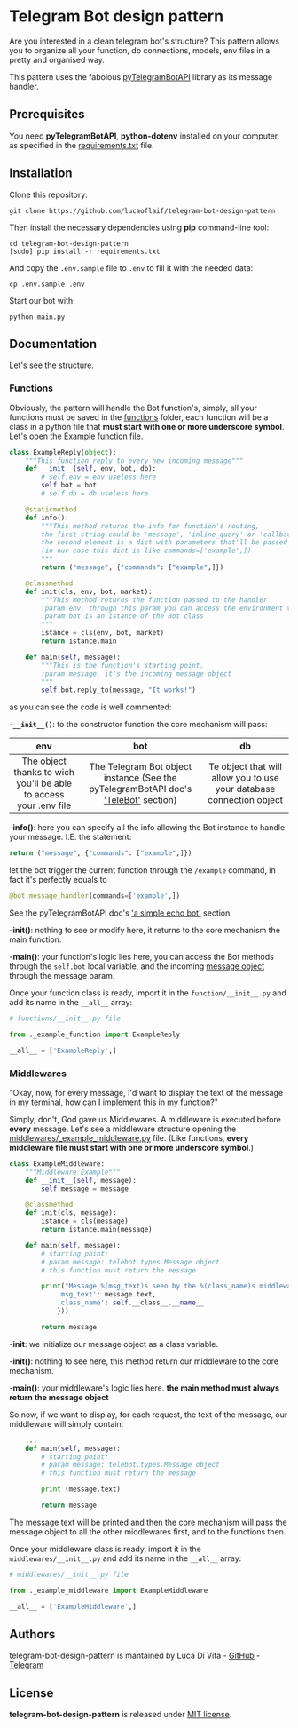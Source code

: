 # Telegram Bot design pattern

Are you interested in a clean telegram bot's structure? This pattern allows you to organize all your function, db connections, models, env files in a pretty and organised way.

This pattern uses the fabolous [pyTelegramBotAPI](https://github.com/eternnoir/pyTelegramBotAPI]) library as its message handler.

## Prerequisites

You need **pyTelegramBotAPI**, **python-dotenv** installed on your computer, as specified in the [requirements.txt](requirements.txt) file.

## Installation

Clone this repository:

```shell
git clone https://github.com/lucaoflaif/telegram-bot-design-pattern
```

Then install the necessary dependencies using **pip** command-line tool:

```shell
cd telegram-bot-design-pattern
[sudo] pip install -r requirements.txt
```

And copy the `.env.sample` file to `.env` to fill it with the needed data:

```shell
cp .env.sample .env
```

Start our bot with:

```shell
python main.py
```

## Documentation

Let's see the structure.

### Functions

Obviously, the pattern will handle the Bot function's, simply, all your functions must be saved in the [functions](telegram-bot-design-pattern/functions/) folder, each function will be a class in a python file that **must start with one or more underscore symbol**. Let's open the [Example function file](functions/_example_function.py).

```python
class ExampleReply(object):
    """This function reply to every new incoming message"""
    def __init__(self, env, bot, db):
        # self.env = env useless here
        self.bot = bot
        # self.db = db useless here

    @staticmethod
    def info():
        """This method returns the info for function's routing,
        the first string could be 'message', 'inline_query' or 'callback_query'.
        the second element is a dict with parameters that'll be passed through the handler
        (in our case this dict is like commands=['example',])
        """
        return ("message", {"commands": ["example",]})

    @classmethod
    def init(cls, env, bot, market):
        """This method returns the function passed to the handler
        :param env, through this param you can access the environment variables
        :param bot is an istance of the Bot class
        """
        istance = cls(env, bot, market)
        return istance.main

    def main(self, message):
        """This is the function's starting point.
        :param message, it's the incoming message object
        """
        self.bot.reply_to(message, "It works!")

```

as you can see the code is well commented:

-**`__init__()`**: to the constructor function the core mechanism will pass:

| env | bot | db  |
|:--:|:-:|:--:|
|The object thanks to wich you'll be able to access your .env file | The Telegram Bot object instance (See the pyTelegramBotAPI doc's ['TeleBot'](https://github.com/eternnoir/pyTelegramBotAPI#telebot) section) | Te object that will allow you to use your database connection object |

-**info()**: here you can specify all the info allowing the Bot instance to handle your message. I.E. the statement:

```python
return ("message", {"commands": ["example",]})
```

let the bot trigger the current function through the `/example` command, in fact it's perfectly equals to

```python
@bot.message_handler(commands=['example',])
```

See the pyTelegramBotAPI doc's ['a simple echo bot'](https://github.com/eternnoir/pyTelegramBotAPI#a-simple-echo-bot) section.

-**init()**: nothing to see or modify here, it returns to the core mechanism the main function.

-**main()**: your function's logic lies here, you can access the Bot methods through the `self.bot` local variable, and the incoming [message object](https://github.com/eternnoir/pyTelegramBotAPI/blob/9ae20b48154fe39aa92049fdb2336f6246aaa13f/telebot/types.py#L251) through the message param.

Once your function class is ready, import it in the `function/__init__.py` and add its name in the `__all__` array:

```python
# functions/__init__.py file

from ._example_function import ExampleReply

__all__ = ['ExampleReply',]
```

### Middlewares

"Okay, now, for every message, I'd want to display the text of the message in my terminal, how can I implement this in my function?"

Simply, don't, God gave us Middlewares. A middleware is executed before **every** message. Let's see a middleware structure opening the [middlewares/_example_middleware.py](telegram-bot-design-pattern/middlewares/_example_middleware.py) file. (Like functions, **every middleware file must start with one or more underscore symbol**.)

```python
class ExampleMiddleware:
    """Middleware Example"""
    def __init__(self, message):
        self.message = message

    @classmethod
    def init(cls, message):
        istance = cls(message)
        return istance.main(message)

    def main(self, message):
        # starting point:
        # param message: telebot.types.Message object
        # this function must return the message

        print("Message %(msg_text)s seen by the %(class_name)s middleware!" % ({
            'msg_text': message.text,
            'class_name': self.__class__.__name__
            }))

        return message
```

-**__init__**: we initialize our message object as a class variable.

-**init()**: nothing to see here, this method return our middleware to the core mechanism.

-**main()**: your middleware's logic lies here. **the main method must always return the message object**

So now, if we want to display, for each request, the text of the message, our middleware will simply contain:

```python
    ...
    def main(self, message):
        # starting point:
        # param message: telebot.types.Message object
        # this function must return the message

        print (message.text)

        return message
```

The message text will be printed and then the core mechanism will pass the message object to all the other middlewares first, and to the functions then.

Once your middleware class is ready, import it in the `middlewares/__init__.py` and add its name in the `__all__` array:

```python
# middlewares/__init__.py file

from ._example_middleware import ExampleMiddleware

__all__ = ['ExampleMiddleware',]
```

## Authors

telegram-bot-design-pattern is mantained by Luca Di Vita - [GitHub](https://github.com/lucaoflaif) - [Telegram](https://t.me/lucaoflaif)

## License

**telegram-bot-design-pattern** is released under [MIT license](LICENSE).
